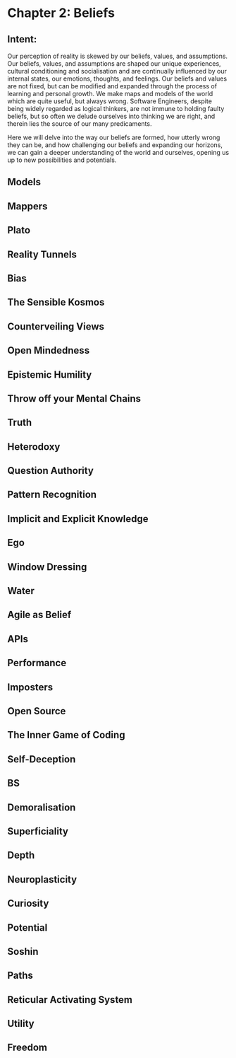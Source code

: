 # Chapter 2: Beliefs

## Intent:
Our perception of reality is skewed by our beliefs, values, and assumptions.  Our beliefs, values, and assumptions are shaped our unique experiences, cultural conditioning and socialisation and are continually influenced by our internal states, our emotions, thoughts, and feelings.  Our beliefs and values are not fixed, but can be modified and expanded through the process of learning and personal growth.  We make maps and models of the world which are quite useful, but always wrong.  Software Engineers, despite being widely regarded as logical thinkers, are not immune to holding faulty beliefs, but so often we delude ourselves into thinking we are right, and therein lies the source of our many predicaments.

Here we will delve into the way our beliefs are formed, how utterly wrong they can be, and how challenging our beliefs and expanding our horizons, we can gain a deeper understanding of the world and ourselves, opening us up to new possibilities and potentials.

## Models

## Mappers

## Plato

## Reality Tunnels

## Bias

## The Sensible Kosmos

## Counterveiling Views

## Open Mindedness

## Epistemic Humility

## Throw off your Mental Chains

## Truth

## Heterodoxy

## Question Authority

## Pattern Recognition

## Implicit and Explicit Knowledge

## Ego

## Window Dressing

## Water

## Agile as Belief

## APIs

## Performance

## Imposters

## Open Source

## The Inner Game of Coding

## Self-Deception

## BS

## Demoralisation

## Superficiality

## Depth

## Neuroplasticity

## Curiosity

## Potential

## Soshin

## Paths

## Reticular Activating System

## Utility

## Freedom
